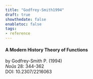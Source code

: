```yaml
---
title: "Godfrey-Smith1994"
draft: true
showthedate: false
enabletoc: false
tags:
- reference
---
```


#### **A Modern History Theory of Functions**     
by Godfrey-Smith P. (1994)         
*Noûs* 28: 344-362       
DOI: 10.2307/2216063     


